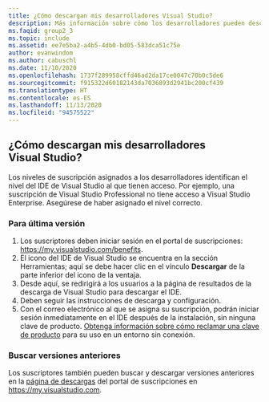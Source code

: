 ```yaml
---
title: ¿Cómo descargan mis desarrolladores Visual Studio?
description: Más información sobre cómo los desarrolladores pueden descargar Visual Studio con las suscripciones de Visual Studio.
ms.faqid: group2_3
ms.topic: include
ms.assetid: ee7e5ba2-a4b5-4db0-bd05-583dca51c75e
author: evanwindom
ms.author: cabuschl
ms.date: 11/10/2020
ms.openlocfilehash: 1737f289958cffd46ad2da17ce0047c70b0c5de6
ms.sourcegitcommit: f915322d60182143da7036893d2941bc200cf439
ms.translationtype: HT
ms.contentlocale: es-ES
ms.lasthandoff: 11/13/2020
ms.locfileid: "94575522"
---
```

## <a name="how-do-my-developers-download-visual-studio"></a>¿Cómo descargan mis desarrolladores Visual Studio?
Los niveles de suscripción asignados a los desarrolladores identifican el nivel del IDE de Visual Studio al que tienen acceso. Por ejemplo, una suscripción de Visual Studio Professional no tiene acceso a Visual Studio Enterprise. Asegúrese de haber asignado el nivel correcto. 

### <a name="for-the-latest-release"></a>Para última versión
1.  Los suscriptores deben iniciar sesión en el portal de suscripciones: <https://my.visualstudio.com/benefits>. 
0.  El icono del IDE de Visual Studio se encuentra en la sección Herramientas; aquí se debe hacer clic en el vínculo **Descargar** de la parte inferior del icono de la ventaja. 
0.  Desde aquí, se redirigirá a los usuarios a la página de resultados de la descarga de Visual Studio para descargar el IDE. 
0.  Deben seguir las instrucciones de descarga y configuración.
0.  Con el correo electrónico al que se asigna su suscripción, podrán iniciar sesión inmediatamente en el IDE después de la instalación, sin ninguna clave de producto. [Obtenga información sobre cómo reclamar una clave de producto](https://docs.microsoft.com/visualstudio/subscriptions/find-keys) para su uso en un entorno sin conexión.

### <a name="find-older-versions"></a>Buscar versiones anteriores
Los suscriptores también pueden buscar y descargar versiones anteriores en la [página de descargas](https://my.visualstudio.com/downloads) del portal de suscripciones en <https://my.visualstudio.com>.

